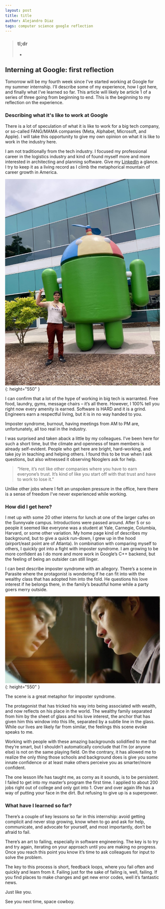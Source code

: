 ```yaml
---
layout: post
title: title
author: Alejandro Diaz
tags: computer science google reflection
---
```

>### tl;dr
> * 

## Interning at Google: first reflection

Tomorrow will be my fourth week since I’ve started working at Google for my summer internship. I’ll describe some of my experience, how I got here, and finally what I’ve learned so far. This article will likely be article 1 of a series of three going from beginning to end. This is the beginning to my reflection on the experience.

### Describing what it's like to work at Google
There is a lot of speculation of what it is like to work for a big tech company, or so-called FANG/MAMA companies (Meta, Alphabet, Microsoft, and Apple). I will take this opportunity to give my own opinion on what it is like to work in the industry here.

I am not traditionally from the tech industry. I focused my professional career in the logistics industry and kind of found myself more and more interested in architecting and planning software. Give my [LinkedIn](https://www.linkedin.com/in/diazjalejandro/) a glance. I try to keep it as a living record as I climb the metaphorical mountain of career growth in America.

![example image](../assets/images/20220612-interning-at-google-first-reflection/android_selfie.jpg){: height="550" }

I can confirm that a lot of the hype of working in big tech is warranted. Free food, laundry, gyms, message chairs – it’s all there. However, I 100% tell you right now every amenity is earned. Software is HARD and it is a grind. Engineers earn a respectful living, but it is in no way handed to you.

Imposter syndrome, burnout, having meetings from AM to PM are, unfortunately, all too real in the industry.

I was surprised and taken aback a little by my colleagues. I’ve been here for such a short time, but the climate and openness of team members is already self-evident. People who get here are bright, hard-working, and take joy in teaching and helping others. I found this to be true when I ask questions, but also witnessed it observing Nooglers ask for help. 

> “Here, it’s not like other companies where you have to earn everyone’s trust. It’s kind of like you start off with that trust and have to work to lose it.” 

Unlike other jobs where I felt an unspoken pressure in the office, here there is a sense of freedom I’ve never experienced while working.

### How did I get here?
I met up with some 20 other interns for lunch at one of the larger cafes on the Sunnyvale campus. Introductions were passed around. After 5 or so people it seemed like everyone was a student at Yale, Carnegie, Columbia, Harvard, or some other variation. My home page kind of describes my background, but to give a quick run-down, I grew up in the hood (airport/east point are of Atlanta). In combination with comparing myself to others, I quickly got into a fight with imposter syndrome. I am growing to be more confident as I do more and more work in Google’s C++ backend, but the feeling of being an outsider can still linger. 

I can best describe imposter syndrome with an allegory. There’s a scene in Parasite where the protagonist is wondering if he can fit into with the wealthy class that has adopted him into the fold. He questions his love interest if he belongs there, in the family’s beautiful home while a party goers merry outside.

![example image](../assets/images/20220612-interning-at-google-first-reflection/parasite.jpg){: height="550" }

The scene is a great metaphor for imposter syndrome. 

The protagonist that has tricked his way into being associated with wealth, and now reflects on his place in the world. The wealthy family separated from him by the sheet of glass and his love interest, the anchor that has given him this window into this life, separated by a subtle line in the glass. While our lives are likely far from similar, the feelings this scene evoke speaks to me.

Working with people with these amazing backgrounds solidified to me that they’re smart, but I shouldn’t automatically conclude that I’m (or anyone else) is not on the same playing field. On the contrary, it has allowed me to realize the only thing those schools and background does is give you some innate confidence or at least make others perceive you as smarter/more confident.

The one lesson life has taught me, as corny as it sounds, is to be persistent. I failed to get into my master’s program the first time. I applied to about 200 jobs right out of college and only got into 1. Over and over again life has a way of putting your face in the dirt. But refusing to give up is a superpower.

### What have I learned so far?
There’s a couple of key lessons so far in this internship: avoid getting complicit and never stop growing, know when to go and ask for help, communicate, and advocate for yourself, and most importantly, don’t be afraid to fail.

There’s an art to failing, especially in software engineering. The key is to try and try again, iterating on your approach until you are making no progress. Once you reach this point you know it’s time to ask colleagues for input to solve the problem. 

The key to this process is short, feedback loops, where you fail often and quickly and learn from it. Failing just for the sake of failing is, well, failing. If you find places to make changes and get new error codes, well it’s fantastic news.

Just like you.

See you next time, space cowboy. 
